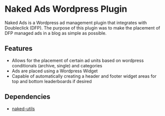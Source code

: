 # Naked Ads Wordpress Plugin

Naked Ads is a Wordpress ad management plugin that integrates with Doubleclick (DFP). The purpose of this plugin was to make the placement of DFP managed ads in a blog as simple as possible. 

## Features
- Allows for the placement of certain ad units based on wordpress conditionals (archive, single) and categories
- Ads are placed using a Wordpress Widget
- Capable of automatically creating a header and footer widget areas for top and bottom leaderboards if desired

## Dependencies
- [naked-utils](https://github.com/dremonkey/wp-naked-utils)
